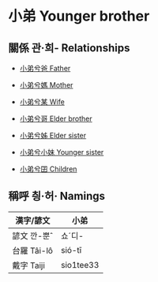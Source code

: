 # 小弟 Younger brother

## 關係 관·희- Relationships

- [小弟兮爸 Father](member2.md)

- [小弟兮媽 Mother](member3.md)

- [小弟兮某 Wife](member21.md)

- [小弟兮哥 Elder brother](member4.md)

- [小弟兮姊 Elder sister](member5.md)

- [小弟兮小妹 Younger sister](member7.md)

- [小弟兮囝 Children](member22.md)



## 稱呼 칑·허· Namings

漢字/諺文 | 小弟
--- | ---
諺文 깐-뿐ˆ | 쇼ˊ디-
台羅 Tâi-lô | sió-tī
戴字 Taiji | sio1tee33


